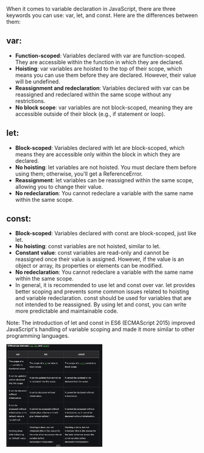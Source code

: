 
When it comes to variable declaration in JavaScript, there are three keywords you can use: var, let, and const. Here are the differences between them:

## var:

* **Function-scoped**: Variables declared with var are function-scoped. They are accessible within the function in which they are declared.
* **Hoisting**: var variables are hoisted to the top of their scope, which means you can use them before they are declared. However, their value will be undefined.
* **Reassignment and redeclaration**: Variables declared with var can be reassigned and redeclared within the same scope without any restrictions.
* **No block scope**: var variables are not block-scoped, meaning they are accessible outside of their block (e.g., if statement or loop).
## let:

* **Block-scoped**: Variables declared with let are block-scoped, which means they are accessible only within the block in which they are declared.
* **No hoisting**: let variables are not hoisted. You must declare them before using them; otherwise, you'll get a ReferenceError.
* **Reassignment**: let variables can be reassigned within the same scope, allowing you to change their value.
* **No redeclaration**: You cannot redeclare a variable with the same name within the same scope.
## const:

* **Block-scoped**: Variables declared with const are block-scoped, just like let.
* **No hoisting**: const variables are not hoisted, similar to let.
* **Constant value**: const variables are read-only and cannot be reassigned once their value is assigned. However, if the value is an object or array, its properties or elements can be modified.
* **No redeclaration**: You cannot redeclare a variable with the same name within the same scope.
* In general, it is recommended to use let and const over var. let provides better scoping and prevents some common issues related to hoisting and variable redeclaration. const should be used for variables that are not intended to be reassigned. By using let and const, you can write more predictable and maintainable code.

Note: The introduction of let and const in ES6 (ECMAScript 2015) improved JavaScript's handling of variable scoping and made it more similar to other programming languages.


<img src="../images/let_var_diff.png" width="50%" height="50%">

